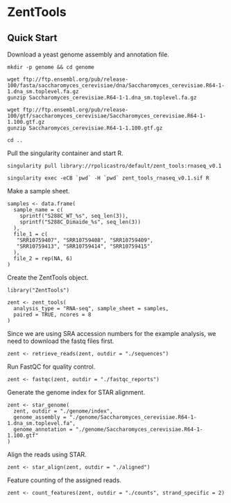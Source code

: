 # ZentTools

## Quick Start

Download a yeast genome assembly and annotation file.

```
mkdir -p genome && cd genome

wget ftp://ftp.ensembl.org/pub/release-100/fasta/saccharomyces_cerevisiae/dna/Saccharomyces_cerevisiae.R64-1-1.dna_sm.toplevel.fa.gz
gunzip Saccharomyces_cerevisiae.R64-1-1.dna_sm.toplevel.fa.gz

wget ftp://ftp.ensembl.org/pub/release-100/gtf/saccharomyces_cerevisiae/Saccharomyces_cerevisiae.R64-1-1.100.gtf.gz
gunzip Saccharomyces_cerevisiae.R64-1-1.100.gtf.gz

cd ..
```

Pull the singularity container and start R.

```
singularity pull library://rpolicastro/default/zent_tools:rnaseq_v0.1

singularity exec -eCB `pwd` -H `pwd` zent_tools_rnaseq_v0.1.sif R
```

Make a sample sheet.

```
samples <- data.frame(
  sample_name = c(
    sprintf("S288C_WT_%s", seq_len(3)),
    sprintf("S288C_Dimaide_%s", seq_len(3))
  ),
  file_1 = c(
   "SRR10759407", "SRR10759408", "SRR10759409",
   "SRR10759413", "SRR10759414", "SRR10759415"
  ),
  file_2 = rep(NA, 6)
)
```

Create the ZentTools object.

```
library("ZentTools")

zent <- zent_tools(
  analysis_type = "RNA-seq", sample_sheet = samples,
  paired = TRUE, ncores = 8
)
```

Since we are using SRA accession numbers for the example analysis,
we need to download the fastq files first.

```
zent <- retrieve_reads(zent, outdir = "./sequences")
```

Run FastQC for quality control.

```
zent <- fastqc(zent, outdir = "./fastqc_reports")
```

Generate the genome index for STAR alignment.

```
zent <- star_genome(
  zent, outdir = "./genome/index",
  genome_assembly = "./genome/Saccharomyces_cerevisiae.R64-1-1.dna_sm.toplevel.fa",
  genome_annotation = "./genome/Saccharomyces_cerevisiae.R64-1-1.100.gtf"
)
```

Align the reads using STAR.

```
zent <- star_align(zent, outdir = "./aligned")
```
Feature counting of the assigned reads.

```
zent <- count_features(zent, outdir = "./counts", strand_specific = 2)
```
